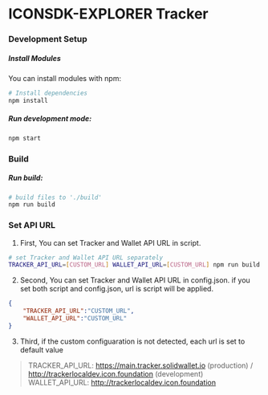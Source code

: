 # ICONSDK-EXPLORER Tracker

### Development Setup

##### Install Modules

You can install modules with npm:

```sh
# Install dependencies
npm install
```

##### Run development mode:

```sh
npm start
```

### Build

##### Run build:

```sh
# build files to './build'
npm run build
```

### Set API URL

1. First, You can set Tracker and Wallet API URL in script.
```sh
# set Tracker and Wallet API URL separately
TRACKER_API_URL=[CUSTOM_URL] WALLET_API_URL=[CUSTOM_URL] npm run build
```

2. Second, You can set Tracker and Wallet API URL in config.json.
if you set both script and config.json, url is script will be applied.
```json
{
    "TRACKER_API_URL":"CUSTOM_URL",
    "WALLET_API_URL":"CUSTOM_URL"
}
```

3. Third, if the custom configuaration is not detected, each url is set to default value
> TRACKER_API_URL: https://main.tracker.solidwallet.io (production) / http://trackerlocaldev.icon.foundation (development)
> WALLET_API_URL: http://trackerlocaldev.icon.foundation
